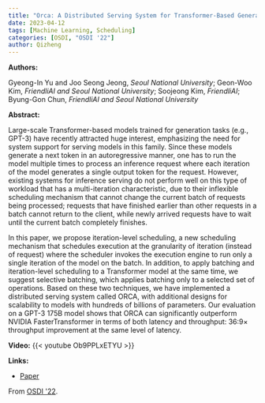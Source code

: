 ```yaml
---
title: "Orca: A Distributed Serving System for Transformer-Based Generative Models"
date: 2023-04-12
tags: [Machine Learning, Scheduling]
categories: [OSDI, "OSDI '22"]
author: Qizheng
---
```


**Authors:**

Gyeong-In Yu and Joo Seong Jeong, _Seoul National University_; Geon-Woo Kim,
_FriendliAI and Seoul National University_; Soojeong Kim, _FriendliAI_;
Byung-Gon Chun, _FriendliAI and Seoul National University_

**Abstract:**

Large-scale Transformer-based models trained for generation tasks (e.g., GPT-3)
have recently attracted huge interest, emphasizing the need for system support
for serving models in this family. Since these models generate a next token in
an autoregressive manner, one has to run the model multiple times to process an
inference request where each iteration of the model generates a single output
token for the request. However, existing systems for inference serving do not
perform well on this type of workload that has a multi-iteration
characteristic, due to their inflexible scheduling mechanism that cannot change
the current batch of requests being processed; requests that have finished
earlier than other requests in a batch cannot return to the client, while newly
arrived requests have to wait until the current batch completely finishes.

In this paper, we propose iteration-level scheduling, a new scheduling
mechanism that schedules execution at the granularity of iteration (instead of
request) where the scheduler invokes the execution engine to run only a single
iteration of the model on the batch. In addition, to apply batching and
iteration-level scheduling to a Transformer model at the same time, we suggest
selective batching, which applies batching only to a selected set of
operations. Based on these two techniques, we have implemented a distributed
serving system called ORCA, with additional designs for scalability to models
with hundreds of billions of parameters. Our evaluation on a GPT-3 175B model
shows that ORCA can significantly outperform NVIDIA FasterTransformer in terms
of both latency and throughput: 36:9× throughput improvement at the same level
of latency.

**Video:**
{{< youtube Ob9PPLxETYU >}}

**Links:**
- [Paper](https://www.usenix.org/system/files/osdi22-yu.pdf)

From [OSDI '22](https://www.usenix.org/conference/osdi22/presentation/yu).
